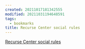 ```yaml
---
created: 20211017181342555
modified: 20211031194648591
tags:
  - bookmarks
title: Recurse Center social rules
---
```


[Recurse Center social rules](https://www.recurse.com/manual#sub-sec-social-rules)

